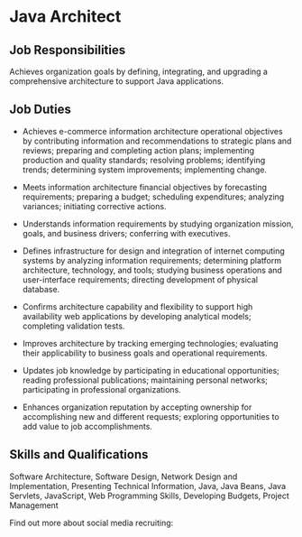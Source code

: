 # Java Architect

## Job Responsibilities

Achieves organization goals by defining, integrating, and upgrading a comprehensive architecture to support Java applications.

## Job Duties

* Achieves e-commerce information architecture operational objectives by contributing information and recommendations to strategic plans and reviews; preparing and completing action plans; implementing production and quality standards; resolving problems; identifying trends; determining system improvements; implementing change.

* Meets information architecture financial objectives by forecasting requirements; preparing a budget; scheduling expenditures; analyzing variances; initiating corrective actions.

* Understands information requirements by studying organization mission, goals, and business drivers; conferring with executives.

* Defines infrastructure for design and integration of internet computing systems by analyzing information requirements; determining platform architecture, technology, and tools; studying business operations and user-interface requirements; directing development of physical database.

* Confirms architecture capability and flexibility to support high availability web applications by developing analytical models; completing validation tests.

* Improves architecture by tracking emerging technologies; evaluating their applicability to business goals and operational requirements.

* Updates job knowledge by participating in educational opportunities; reading professional publications; maintaining personal networks; participating in professional organizations.

* Enhances organization reputation by accepting ownership for accomplishing new and different requests; exploring opportunities to add value to job accomplishments.

## Skills and Qualifications

Software Architecture, Software Design, Network Design and Implementation, Presenting Technical Information, Java, Java Beans, Java Servlets, JavaScript, Web Programming Skills, Developing Budgets, Project Management

Find out more about social media recruiting:
